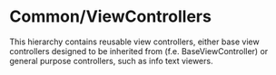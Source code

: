 #  Common/ViewControllers

This hierarchy contains reusable view controllers, either base view controllers designed to be
inherited from (f.e. BaseViewController) or general purpose controllers, such as info text viewers.
